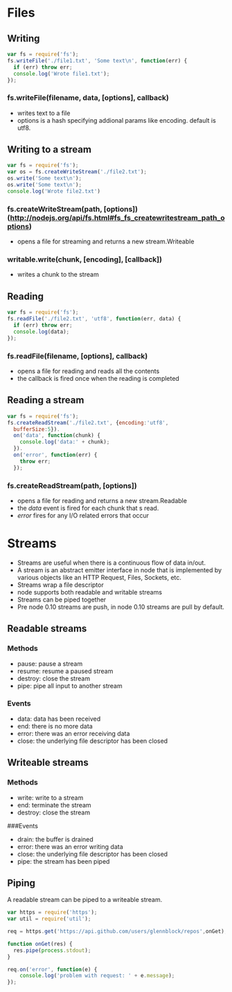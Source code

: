 # Files
## Writing
```javascript
var fs = require('fs');
fs.writeFile('./file1.txt', 'Some text\n', function(err) {
  if (err) throw err;
  console.log('Wrote file1.txt');
}); 
```

### fs.writeFile(filename, data, [options], callback)
* writes text to a file
* options is a hash specifying addional params like encoding. default is utf8.

## Writing to a stream
```javascript
var fs = require('fs');
var os = fs.createWriteStream('./file2.txt');
os.write('Some text\n');
os.write('Some text\n');
console.log('Wrote file2.txt')
```

### fs.createWriteStream(path, [options]) (http://nodejs.org/api/fs.html#fs_fs_createwritestream_path_options)
* opens a file for streaming and returns a new stream.Writeable

### writable.write(chunk, [encoding], [callback])
* writes a chunk to the stream

## Reading
```javascript
var fs = require('fs');
fs.readFile('./file2.txt', 'utf8', function(err, data) {
  if (err) throw err;
  console.log(data);
});
```

### fs.readFile(filename, [options], callback)
* opens a file for reading and reads all the contents
* the callback is fired once when the reading is completed

## Reading a stream
```javascript
var fs = require('fs');
fs.createReadStream('./file2.txt', {encoding:'utf8',
  bufferSize:5}).
  on('data', function(chunk) {
    console.log('data:' + chunk);
  }).
  on('error', function(err) {
    throw err;
  });
```

### fs.createReadStream(path, [options])
* opens a file for reading and returns a new stream.Readable
* the _data_ event is fired for each chunk that s read.
* _error_ fires for any I/O related errors that occur

# Streams

* Streams are useful when there is a continuous flow of data in/out.
* A stream is an abstract emitter interface in node that is implemented by various objects like an HTTP Request, Files, Sockets, etc.
* Streams wrap a file descriptor
* node supports both readable and writable streams
* Streams can be piped together
* Pre node 0.10 streams are push, in node 0.10 streams are pull by default.

## Readable streams
### Methods
* pause: pause a stream
* resume: resume a paused stream
* destroy: close the stream
* pipe: pipe all input to another stream

### Events
* data: data has been received
* end: there is no more data
* error: there was an error receiving data
* close: the underlying file descriptor has been closed

## Writeable streams
### Methods
* write: write to a stream
* end: terminate the stream
* destroy: close the stream

###Events
* drain: the buffer is drained
* error: there was an error writing data
* close: the underlying file descriptor has been closed
* pipe: the stream has been piped

## Piping
A readable stream can be piped to a writeable stream.

```javascript
var https = require('https');
var util = require('util');

req = https.get('https://api.github.com/users/glennblock/repos',onGet); 

function onGet(res) {
  res.pipe(process.stdout);
}

req.on('error', function(e) {
	console.log('problem with request: ' + e.message);
});
```
